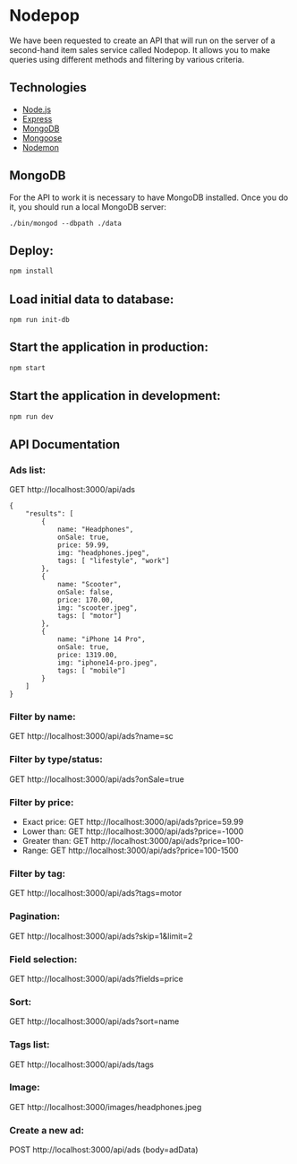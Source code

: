 # Nodepop
We have been requested to create an API that will run on the server of a second-hand item sales service called Nodepop. It allows you to make queries using different methods and filtering by various criteria.

## Technologies
- [Node.js](https://nodejs.org/)
- [Express](https://expressjs.com/)
- [MongoDB](https://www.mongodb.com/)
- [Mongoose](https://mongoosejs.com/)
- [Nodemon](https://www.npmjs.com/package/nodemon)

## MongoDB
For the API to work it is necessary to have MongoDB installed. Once you do it, you should run a local MongoDB server:

```
./bin/mongod --dbpath ./data
```

## Deploy:

```sh
npm install
```

## Load initial data to database:

```
npm run init-db
```

## Start the application in production:

```sh
npm start
```

## Start the application in development:

```sh
npm run dev
```

## API Documentation

### Ads list: 
GET http://localhost:3000/api/ads
```
{
    "results": [
        {
            name: "Headphones",
            onSale: true,
            price: 59.99,
            img: "headphones.jpeg",
            tags: [ "lifestyle", "work"]
        },
        {
            name: "Scooter",
            onSale: false,
            price: 170.00,
            img: "scooter.jpeg",
            tags: [ "motor"] 
        },
        {
            name: "iPhone 14 Pro",
            onSale: true,
            price: 1319.00,
            img: "iphone14-pro.jpeg",
            tags: [ "mobile"] 
        }
    ]
}
```
### Filter by name:
GET http://localhost:3000/api/ads?name=sc

### Filter by type/status:
GET http://localhost:3000/api/ads?onSale=true

### Filter by price:
- Exact price: 
GET http://localhost:3000/api/ads?price=59.99
- Lower than:
GET http://localhost:3000/api/ads?price=-1000
- Greater than:
GET http://localhost:3000/api/ads?price=100-
- Range:
GET http://localhost:3000/api/ads?price=100-1500

### Filter by tag:
GET http://localhost:3000/api/ads?tags=motor

### Pagination:
GET http://localhost:3000/api/ads?skip=1&limit=2

### Field selection:
GET http://localhost:3000/api/ads?fields=price

### Sort:
GET http://localhost:3000/api/ads?sort=name

### Tags list:
GET http://localhost:3000/api/ads/tags

### Image:
GET http://localhost:3000/images/headphones.jpeg

### Create a new ad:
POST http://localhost:3000/api/ads (body=adData)


